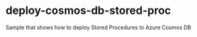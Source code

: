 # deploy-cosmos-db-stored-proc
Sample that shows how to deploy Stored Procedures to Azure Cosmos DB

